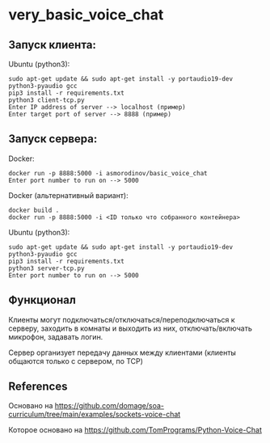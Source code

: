 # very_basic_voice_chat

## Запуск клиента:

Ubuntu (python3):
```
sudo apt-get update && sudo apt-get install -y portaudio19-dev python3-pyaudio gcc
pip3 install -r requirements.txt
python3 client-tcp.py
Enter IP address of server --> localhost (пример)
Enter target port of server --> 8888 (пример)
```

## Запуск сервера:
Docker:
```
docker run -p 8888:5000 -i asmorodinov/basic_voice_chat 
Enter port number to run on --> 5000
```
Docker (альтернативный вариант):
```
docker build .
docker run -p 8888:5000 -i <ID только что собранного контейнера>
```
Ubuntu (python3):
```
sudo apt-get update && sudo apt-get install -y portaudio19-dev python3-pyaudio gcc
pip3 install -r requirements.txt
python3 server-tcp.py
Enter port number to run on --> 5000
```

## Функционал
Клиенты могут подключаться/отключаться/переподключаться к серверу, заходить в комнаты и выходить из них, отключать/включать микрофон, задавать логин.

Сервер организует передачу данных между клиентами (клиенты общаются только с сервером, по TCP)

## References
Основано на
https://github.com/domage/soa-curriculum/tree/main/examples/sockets-voice-chat

Которое основано на
https://github.com/TomPrograms/Python-Voice-Chat
